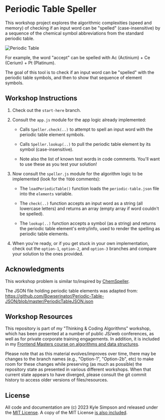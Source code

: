 # Periodic Table Speller

This workshop project explores the algorithmic complexities (speed and memory) of checking if an input word can be "spelled" (case-insensitive) by a sequence of the chemical symbol abbreviations from the standard periodic table.

![Periodic Table](https://cdn.shopify.com/s/files/1/1064/0118/files/periodic-table-of-tech-standalone_alt.png)

For example, the word "accept" can be spelled with Ac (Actinium) + Ce (Cerium) + Pt (Platinum).

The goal of this tool is to check if an input word can be "spelled" with the periodic table symbols, and then to show that sequence of element symbols.

## Workshop Instructions

1. Check out the `start-here` branch.

2. Consult the `app.js` module for the app logic already implemented:

    * Calls `Speller.check(..)` to attempt to spell an input word with the periodic table element symbols.

    * Calls `Speller.lookup(..)` to pull the periodic table element by its symbol (case-insensitive).

    * Note also the list of known test words in code comments. You'll want to use these as you test your solution!

3. Now consult the `speller.js` module for the algorithm logic to be implemented (look for the `TODO` comments):

    * The `loadPeriodicTable()` function loads the `periodic-table.json` file into the `elements` variable.

    * The `check(..)` function accepts an input word as a string (all lowercase letters) and returns an array (empty array if word couldn't be spelled).

    * The `lookup(..)` function accepts a symbol (as a string) and returns the periodic table element's entry/info, used to render the spelling as periodic table elements.

4. When you're ready, or if you get stuck in your own implementation, check out the `option-1`, `option-2`, and `option-3` branches and compare your solution to the ones provided.

## Acknowledgments

This workshop problem is similar to/inspired by [ChemSpeller](https://www.chemspeller.com/index.html).

The JSON file holding periodic table elements was adapted from: https://github.com/Bowserinator/Periodic-Table-JSON/blob/master/PeriodicTableJSON.json

## Workshop Resources

This repository is part of my "Thinking & Coding Algorithms" workshop, which has been presented at a number of public JS/web conferences, as well as for private corporate training engagements. In addition, it is included in my [Frontend Masters course on algorithms and data structures](https://frontendmasters.com/courses/algorithms-practice/).

Please note that as this material evolves/improves over time, there may be changes to the branch names (e.g., "Option-1", "Option-2b", etc) to make room for these changes while preserving (as much as possible) the repository state as presented in various different workshops. When that current state appears to have diverged, please consult the git commit history to access older versions of files/resources.

## License

All code and documentation are (c) 2023 Kyle Simpson and released under the [MIT License](http://getify.mit-license.org/). A copy of the MIT License [is also included](LICENSE.txt).
